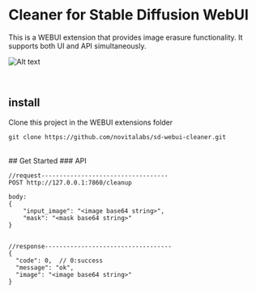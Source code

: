 # Cleaner for Stable Diffusion WebUI
This is a WEBUI extension that provides image erasure functionality. It supports both UI and API simultaneously.


![Alt text](https://github.com/novitalabs/sd-webui-cleaner/blob/main/example/images/image1.png)

<br>

## install
Clone this project in the WEBUI extensions folder
```
git clone https://github.com/novitalabs/sd-webui-cleaner.git
```
<br>
## Get Started
### API

```
//request-----------------------------------
POST http://127.0.0.1:7860/cleanup

body:
{
    "input_image": "<image base64 string>",
    "mask": "<mask base64 string>"
}


//response-----------------------------------
{
  "code": 0,  // 0:success
  "message": "ok",
  "image": "<image base64 string>"
}
```

